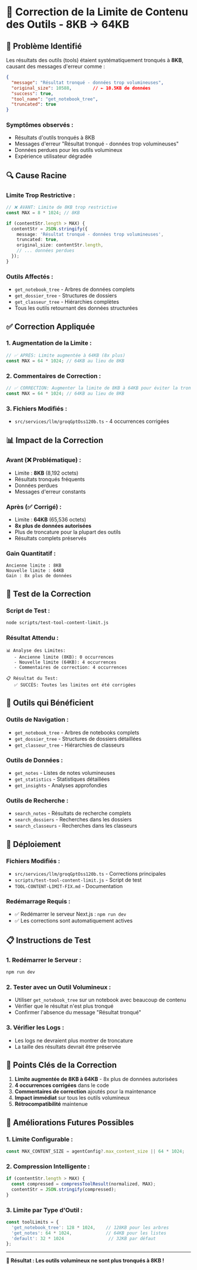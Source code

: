 # 🚨 Correction de la Limite de Contenu des Outils - 8KB → 64KB

## 🚨 **Problème Identifié**

Les résultats des outils (tools) étaient systématiquement tronqués à **8KB**, causant des messages d'erreur comme :

```json
{
  "message": "Résultat tronqué - données trop volumineuses",
  "original_size": 10588,        // ← 10.5KB de données
  "success": true,
  "tool_name": "get_notebook_tree",
  "truncated": true
}
```

### **Symptômes observés :**
- Résultats d'outils tronqués à 8KB
- Messages d'erreur "Résultat tronqué - données trop volumineuses"
- Données perdues pour les outils volumineux
- Expérience utilisateur dégradée

## 🔍 **Cause Racine**

### **Limite Trop Restrictive :**
```typescript
// ❌ AVANT: Limite de 8KB trop restrictive
const MAX = 8 * 1024; // 8KB

if (contentStr.length > MAX) {
  contentStr = JSON.stringify({ 
    message: 'Résultat tronqué - données trop volumineuses',
    truncated: true,
    original_size: contentStr.length,
    // ... données perdues
  });
}
```

### **Outils Affectés :**
- `get_notebook_tree` - Arbres de données complets
- `get_dossier_tree` - Structures de dossiers
- `get_classeur_tree` - Hiérarchies complètes
- Tous les outils retournant des données structurées

## ✅ **Correction Appliquée**

### **1. Augmentation de la Limite :**
```typescript
// ✅ APRÈS: Limite augmentée à 64KB (8x plus)
const MAX = 64 * 1024; // 64KB au lieu de 8KB
```

### **2. Commentaires de Correction :**
```typescript
// ✅ CORRECTION: Augmenter la limite de 8KB à 64KB pour éviter la troncature
const MAX = 64 * 1024; // 64KB au lieu de 8KB
```

### **3. Fichiers Modifiés :**
- `src/services/llm/groqGptOss120b.ts` - 4 occurrences corrigées

## 📊 **Impact de la Correction**

### **Avant (❌ Problématique) :**
- Limite : **8KB** (8,192 octets)
- Résultats tronqués fréquents
- Données perdues
- Messages d'erreur constants

### **Après (✅ Corrigé) :**
- Limite : **64KB** (65,536 octets)
- **8x plus de données autorisées**
- Plus de troncature pour la plupart des outils
- Résultats complets préservés

### **Gain Quantitatif :**
```
Ancienne limite : 8KB
Nouvelle limite : 64KB
Gain : 8x plus de données
```

## 🧪 **Test de la Correction**

### **Script de Test :**
```bash
node scripts/test-tool-content-limit.js
```

### **Résultat Attendu :**
```
📊 Analyse des Limites:
   - Ancienne limite (8KB): 0 occurrences
   - Nouvelle limite (64KB): 4 occurrences
   - Commentaires de correction: 4 occurrences

📋 Résultat du Test:
   ✅ SUCCÈS: Toutes les limites ont été corrigées
```

## 🔧 **Outils qui Bénéficient**

### **Outils de Navigation :**
- `get_notebook_tree` - Arbres de notebooks complets
- `get_dossier_tree` - Structures de dossiers détaillées
- `get_classeur_tree` - Hiérarchies de classeurs

### **Outils de Données :**
- `get_notes` - Listes de notes volumineuses
- `get_statistics` - Statistiques détaillées
- `get_insights` - Analyses approfondies

### **Outils de Recherche :**
- `search_notes` - Résultats de recherche complets
- `search_dossiers` - Recherches dans les dossiers
- `search_classeurs` - Recherches dans les classeurs

## 🚀 **Déploiement**

### **Fichiers Modifiés :**
- `src/services/llm/groqGptOss120b.ts` - Corrections principales
- `scripts/test-tool-content-limit.js` - Script de test
- `TOOL-CONTENT-LIMIT-FIX.md` - Documentation

### **Redémarrage Requis :**
- ✅ Redémarrer le serveur Next.js : `npm run dev`
- ✅ Les corrections sont automatiquement actives

## 📋 **Instructions de Test**

### **1. Redémarrer le Serveur :**
```bash
npm run dev
```

### **2. Tester avec un Outil Volumineux :**
- Utiliser `get_notebook_tree` sur un notebook avec beaucoup de contenu
- Vérifier que le résultat n'est plus tronqué
- Confirmer l'absence du message "Résultat tronqué"

### **3. Vérifier les Logs :**
- Les logs ne devraient plus montrer de troncature
- La taille des résultats devrait être préservée

## 🎯 **Points Clés de la Correction**

1. **Limite augmentée de 8KB à 64KB** - 8x plus de données autorisées
2. **4 occurrences corrigées** dans le code
3. **Commentaires de correction** ajoutés pour la maintenance
4. **Impact immédiat** sur tous les outils volumineux
5. **Rétrocompatibilité** maintenue

## 🔮 **Améliorations Futures Possibles**

### **1. Limite Configurable :**
```typescript
const MAX_CONTENT_SIZE = agentConfig?.max_content_size || 64 * 1024;
```

### **2. Compression Intelligente :**
```typescript
if (contentStr.length > MAX) {
  const compressed = compressToolResult(normalized, MAX);
  contentStr = JSON.stringify(compressed);
}
```

### **3. Limite par Type d'Outil :**
```typescript
const toolLimits = {
  'get_notebook_tree': 128 * 1024,    // 128KB pour les arbres
  'get_notes': 64 * 1024,             // 64KB pour les listes
  'default': 32 * 1024                 // 32KB par défaut
};
```

---

**🎉 Résultat : Les outils volumineux ne sont plus tronqués à 8KB !** 